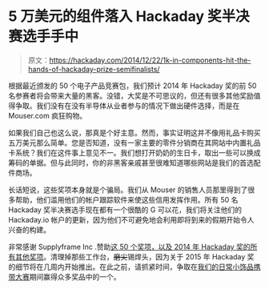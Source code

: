 # 5 万美元的组件落入 Hackaday 奖半决赛选手手中

> 原文：<https://hackaday.com/2014/12/22/1k-in-components-hit-the-hands-of-hackaday-prize-semifinalists/>

根据最近颁发的 50 个电子产品竞赛包，我们预计 2014 年 Hackaday 奖的前 50 名参赛者将会带来大量的黑客。没错，大奖是不可思议的，但还有很多其他奖励值得争取。我们没有在没有半导体从业者参与的情况下做出硬件选择，而是在 Mouser.com 疯狂购物。

如果我们自己也这么说，那真是个好主意。然而，事实证明这并不像用礼品卡购买五万美元那么简单。您是否知道，没有一家主要的零件分销商在其网站中内置礼品卡系统？我们在这件事上意见不一。我们想打开奶奶的生日卡，取出一些可以换成筹码的单据。但与此同时，你的非黑客亲戚甚至很难知道哪些网站是我们的首选配件商场。

长话短说，这些奖项本身就是个骗局。我们从 Mouser 的销售人员那里得到了很多帮助，他们滥用他们的帐户跟踪软件来使这些信用发挥作用。所有 50 名 Hackaday 奖半决赛选手现在都有一个很酷的 G 可以花，我们将关注他们的 Hackaday.io 帐户的更新，因为他们不可避免地会利用即将到来的假期开始令人兴奋的构建。

非常感谢 Supplyframe Inc .赞助[这 50 个奖项，以及 2014 年 Hackaday 奖的所有其他奖项](http://hackaday.io/prize/rewards)。清理掉那些工作台，~~磨尖~~锡焊头，因为关于 2015 年 Hackaday 奖的细节将在几周内开始推出。在此之前，请抓紧时间，争取在[我们的日常小饰品携带大赛](http://hackaday.io/contest/3432-trinket-everyday-carry-contest)期间赢得众多奖品中的一个。